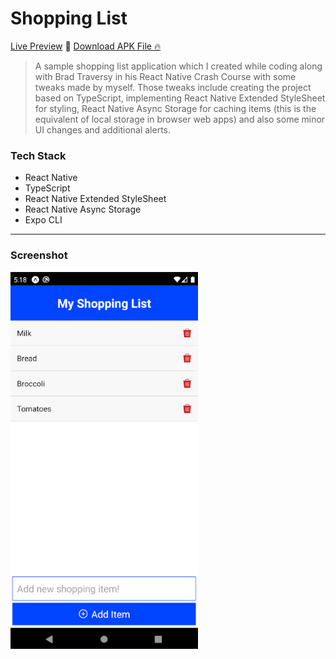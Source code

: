 # Shopping List

[Live Preview](https://expo.io/@jalalo/shoppinglist) 🚀
<a href="https://exp-shell-app-assets.s3.us-west-1.amazonaws.com/android/%40jalalo/shoppinglist-b91f09d66bbf41fcafcd51030478e231-signed.apk" download>Download APK File 🔥</a>

> A sample shopping list application which I created while coding along with Brad Traversy in his React Native Crash Course with some tweaks made by myself. Those tweaks include creating the project based on TypeScript, implementing React Native Extended StyleSheet for styling, React Native Async Storage for caching items (this is the equivalent of local storage in browser web apps) and also some minor UI changes and additional alerts.

### Tech Stack

- React Native
- TypeScript
- React Native Extended StyleSheet
- React Native Async Storage
- Expo CLI

---

### Screenshot

<img src="./screenshots/shopping-list.png" alt="App Screenshot" width="300"/>
